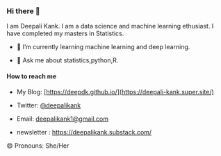 ### Hi there 👋

I am Deepali Kank. I am a data science and machine learning ethusiast. I have completed my masters in Statistics. 

- 🌱 I’m currently learning machine learning and deep learning.

- 💬 Ask me about statistics,python,R.

#### How to reach me

- My Blog: [https://deepdk.github.io/](https://deepali-kank.super.site/)

- Twitter: [@deepalikank](https://twitter.com/DeepaliKank)

- Email: deepalikank1@gmail.com

- newsletter : https://deepalikank.substack.com/

😄 Pronouns: She/Her


